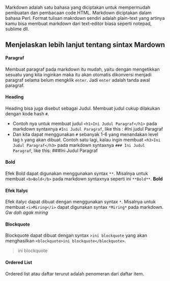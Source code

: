 Markdown adalah satu bahasa yang diciptakan untuk mempermudah pembuatan dan pembacaan code HTML. Markdown diciptakan dalam bahasa Perl.
Format tulisan makrdown sendiri adalah plain-text yang artinya kamu bisa membuat markdown dari text-editor biasa seperti notepad, sublime dll.
## Menjelaskan lebih lanjut tentang sintax Mardown
#### Paragraf
Membuat paragraf pada markdown itu mudah, yaitu dengan mengetikkan sesuatu yang kita inginkan maka itu akan otomatis dikonversi menjadi paragraf selama belum mengklik `enter`. Jadi `enter` adalah tanda awal paragraf.

#### Heading
Heading bisa juga disebut sebagai Judul. Membuat judul cukup dilakukan dengan kode hash `#`.
- Contoh nya untuk membuat judul `<h1>Ini Judul Paragraf</h1>` pada markdown syntaxnya `#Ini Judul Paragraf`, like this : #Ini judul Paragraf
- Dan kita dapat menggunakan `#` sebanyak 1-6 yang menandakan level tag `h` yang akan dibuat. Contoh satu lagi, kalau ingin membuat `<h3>Ini Judul Paragraf</h3>` pada markdown syntaxnya `### Ini Judul Paragraf`, like this: ###Ini Judul Paragraf

#### Bold
Efek Bold dapat digunakan menggunakan syntax `**`. Misalnya untuk membuat `<b>Bold</b>` pada markdown syntaxnya seperti ini `**Bold**`. **Bold**

#### Efek Italyc
Efek italyc dapat dibuat dengan menggunakan syntax `*`. Misalnya untuk membuat `<i>Miring</i>` dapat digunakan syntax `*Miring*` pada markdown. *Gw dah agak miring*

#### Blockquote
Blockquote dapat dibuat dengan syntax `>ini blockquote` yang akan menghasilkan `<blockquote>ini blockquote</blockquote>`.
>ini blockquote

#### Ordered List
Ordered list atau daftar terurut adalah penomeran dari daftar item. 
